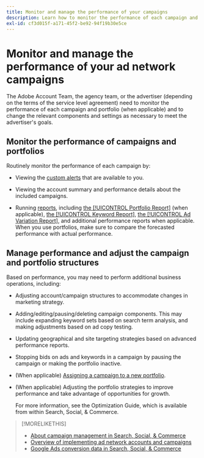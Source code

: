 ```yaml
---
title: Monitor and manage the performance of your campaigns
description: Learn how to monitor the performance of each campaign and portfolio and make changes to meet your goals.
exl-id: cf3d015f-a171-45f2-be92-94f19b30e5ce
---
```

# Monitor and manage the performance of your ad network campaigns

The Adobe Account Team, the agency team, or the advertiser (depending on the terms of the service level agreement) need to monitor the performance of each campaign and portfolio (when applicable) and to change the relevant components and settings as necessary to meet the advertiser's goals.

## Monitor the performance of campaigns and portfolios

Routinely monitor the performance of each campaign by:

* Viewing the [custom alerts](/help/search-social-commerce/alerts/alert-view.md) that are available to you.

* Viewing the account summary and performance details about the included campaigns.

* Running [reports](/help/search-social-commerce/reports/report-about.md), including [the [!UICONTROL Portfolio Report]](/help/search-social-commerce/reports/management/basic-advanced/portfolio-report.md) (when applicable), [the [!UICONTROL Keyword Report]](/help/search-social-commerce/reports/management/basic-advanced/keyword-report.md), [the [!UICONTROL Ad Variation Report]](/help/search-social-commerce/reports/management/basic-advanced/ad-variation-report.md), and additional performance reports when applicable. When you use portfolios, make sure to compare the forecasted performance with actual performance.

## Manage performance and adjust the campaign and portfolio structures

Based on performance, you may need to perform additional business operations, including:

* Adjusting account/campaign structures to accommodate changes in marketing strategy.

* Adding/editing/pausing/deleting campaign components. This may include expanding keyword sets based on search term analysis, and making adjustments based on ad copy testing.

* Updating geographical and site targeting strategies based on advanced performance reports.

* Stopping bids on ads and keywords in a campaign by pausing the campaign or making the portfolio inactive.

* (When applicable) [Assigning a campaign to a new portfolio](/help/search-social-commerce/campaign-management/campaign-assign-to-portfolio.md).

* (When applicable) Adjusting the portfolio strategies to improve performance and take advantage of opportunities for growth.

  For more information, see the Optimization Guide, which is available from within Search, Social, & Commerce.<!-- verify convention for referencing Optimization Guide here -->

>[!MORELIKETHIS]
>
>* [About campaign management in Search, Social, & Commerce](campaign-management-about.md)
>* [Overview of implementing ad network accounts and campaigns](campaign-implemention-overview.md)
>* [Google Ads conversion data in Search, Social, & Commerce](google-conversion-data.md)
